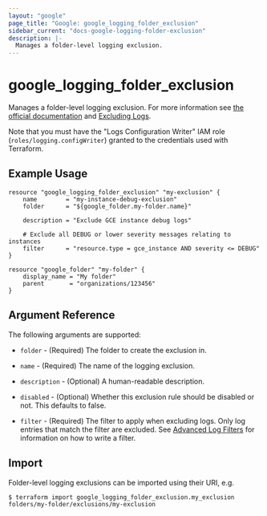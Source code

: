 ```yaml
---
layout: "google"
page_title: "Google: google_logging_folder_exclusion"
sidebar_current: "docs-google-logging-folder-exclusion"
description: |-
  Manages a folder-level logging exclusion.
---
```


# google\_logging\_folder\_exclusion

Manages a folder-level logging exclusion. For more information see
[the official documentation](https://cloud.google.com/logging/docs/) and
[Excluding Logs](https://cloud.google.com/logging/docs/exclusions).

Note that you must have the "Logs Configuration Writer" IAM role (`roles/logging.configWriter`)
granted to the credentials used with Terraform.

## Example Usage

```hcl
resource "google_logging_folder_exclusion" "my-exclusion" {
    name        = "my-instance-debug-exclusion"
    folder      = "${google_folder.my-folder.name}"

    description = "Exclude GCE instance debug logs"

    # Exclude all DEBUG or lower severity messages relating to instances
    filter      = "resource.type = gce_instance AND severity <= DEBUG"
}

resource "google_folder" "my-folder" {
    display_name = "My folder"
    parent       = "organizations/123456"
}
```

## Argument Reference

The following arguments are supported:

* `folder` - (Required) The folder to create the exclusion in.

* `name` - (Required) The name of the logging exclusion.

* `description` - (Optional) A human-readable description.

* `disabled` - (Optional) Whether this exclusion rule should be disabled or not. This defaults to
    false.

* `filter` - (Required) The filter to apply when excluding logs. Only log entries that match the filter are excluded.
    See [Advanced Log Filters](https://cloud.google.com/logging/docs/view/advanced-filters) for information on how to
    write a filter.

## Import

Folder-level logging exclusions can be imported using their URI, e.g.

```
$ terraform import google_logging_folder_exclusion.my_exclusion folders/my-folder/exclusions/my-exclusion
```
